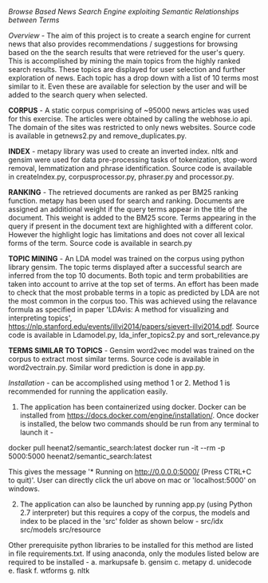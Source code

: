 _Browse Based News Search Engine exploiting Semantic Relationships between Terms_

_Overview -_ 
The aim of this project is to create a search engine for current news that also provides recommendations / suggestions for browsing based on the 
the search results that were retrieved for the user's query. This is accomplished by mining the main topics from the highly ranked search results. 
These topics are displayed for user selection and further exploration of news. Each topic has a drop down with a list of 10 terms most similar
to it. Even these are available for selection by the user and will be added to the search query when selected.

**CORPUS** - A static corpus comprising of ~95000 news articles was used for this exercise. The articles were obtained by calling the webhose.io api.
The domain of the sites was restricted to only news websites. 
Source code is available in getnews2.py and remove_duplicates.py.

**INDEX** - metapy library was used to create an inverted index. nltk and gensim were used for data pre-processing tasks of tokenization, 
stop-word removal, lemmatization and phrase identification. 
Source code is available in createIndex.py, corpusprocessor.py, phraser.py and processor.py.

**RANKING** - The retrieved documents are ranked as per BM25 ranking function. metapy has been used for search and ranking. Documents are assigned an 
additional weight if the query terms appear in the title of the document. This weight is added to the BM25 score. Terms appearing in the query if 
present in the document text are highlighted with a different color. However the highlight logic has limitations and does not cover all lexical forms
of the term.
Source code is available in search.py

**TOPIC MINING** - An LDA model was trained on the corpus using python library gensim. The topic terms displayed after a successful search are 
inferred from the top 10 documents. Both topic and term probabilities are taken into account to arrive at the top set of terms. An effort has been 
made to check that the most probable terms in a topic as predicted by LDA are not the most common in the corpus too. This was achieved using the 
relavance formula as specified in paper 'LDAvis: A method for visualizing and interpreting topics',  
https://nlp.stanford.edu/events/illvi2014/papers/sievert-illvi2014.pdf.
Source code is available in Ldamodel.py, lda_infer_topics2.py and sort_relevance.py

**TERMS SIMILAR TO TOPICS** - Gensim word2vec model was trained on the corpus to extract most similar terms.
Source code is available in word2vectrain.py. Similar word prediction is done in app.py.

_Installation_ - can be accomplished using method 1 or 2. Method 1 is recommended for running the application easily.

1. The application has been containerized using docker. Docker can be installed from https://docs.docker.com/engine/installation/.
Once docker is installed, the below two commands should be run from any terminal to launch it - 

docker pull heenat2/semantic_search:latest
docker run -it --rm -p 5000:5000 heenat2/semantic_search:latest 

This gives the message '* Running on http://0.0.0.0:5000/ (Press CTRL+C to quit)'.
User can directly click the url above on mac or 'localhost:5000' on windows.

2. The application can also be launched by running app.py (using Python 2.7 interpreter) but this requires a copy of the corpus, the models and 
index to be placed in the 'src' folder as shown below -
src/idx
src/models
src/resource

Other prerequisite python libraries to be installed for this method are listed in file requirements.txt. If using anaconda, only the modules listed 
below are required to be installed -
a. markupsafe
b. gensim
c. metapy
d. unidecode
e. flask
f. wtforms
g. nltk 

